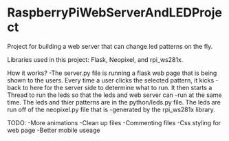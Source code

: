 # RaspberryPiWebServerAndLEDProject
Project for building a web server that can change led patterns on the fly.  

Libraries used in this project: Flask, Neopixel, and rpi_ws281x.

How it works?
-The server.py file is running a flask web page that is being shown to the users. Every time a user clicks the selected pattern, it kicks -back to here for the server side to determine what to run. It then starts a Thread to run the leds so that the leds and web server can -run at the same time. The leds and thier patterns are in the python/leds.py file. The leds are run off of the neopixel.py file that is 
-generated by the rpi_ws281x library.

TODO:
-More animations
-Clean up files
-Commenting files
-Css styling for web page
-Better mobile useage
